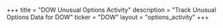 +++
title = "DOW Unusual Options Activity"
description = "Track Unusual Options Data for DOW"
ticker = "DOW"
layout = "options_activity"
+++

